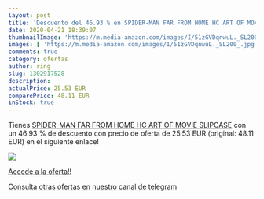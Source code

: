 ```yaml
---
layout: post
title: 'Descuento del 46.93 % en SPIDER-MAN FAR FROM HOME HC ART OF MOVIE'
date: 2020-04-21 18:39:07
thumbnailImage: 'https://m.media-amazon.com/images/I/51zGVDqnwuL._SL200_.jpg'
images: [ 'https://m.media-amazon.com/images/I/51zGVDqnwuL._SL200_.jpg' ]
comments: true
category: ofertas
author: ring
slug: 1302917528
description:
actualPrice: 25.53 EUR
comparePrice: 48.11 EUR
inStock: true
---
```


Tienes [SPIDER-MAN FAR FROM HOME HC ART OF MOVIE SLIPCASE](https://www.amazon.com/dp/1302917528/?tag=redken08-20) con un 46.93 % de descuento con precio de oferta de 25.53 EUR (original: 48.11 EUR) en el siguiente enlace!

[![](https://m.media-amazon.com/images/I/51zGVDqnwuL._SL200_.jpg)](https://www.amazon.com/dp/1302917528/?tag=redken08-20)

[Accede a la oferta!!](https://www.amazon.com/dp/1302917528/?tag=redken08-20)

[Consulta otras ofertas en nuestro canal de telegram](https://t.me/s/ofertas25)
